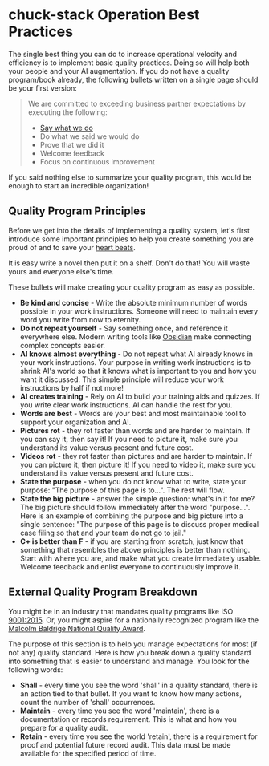 
# chuck-stack Operation Best Practices

The single best thing you can do to increase operational velocity and efficiency is to implement basic quality practices. Doing so will help both your people and your AI augmentation. If you do not have a quality program/book already, the following bullets written on a single page should be your first version:

>We are committed to exceeding business partner expectations by executing the following:
>
>- [Say what we do](./best-practices-operation-say.md)
>- Do what we said we would do
>- Prove that we did it
>- Welcome feedback
>- Focus on continuous improvement

If you said nothing else to summarize your quality program, this would be enough to start an incredible organization!

## Quality Program Principles

Before we get into the details of implementing a quality system, let's first introduce some important principles to help you create something you are proud of and to save your [heart beats](./stack-faq.md#saving-heartbeats).

It is easy write a novel then put it on a shelf. Don't do that! You will waste yours and everyone else's time.

These bullets will make creating your quality program as easy as possible.

- **Be kind and concise** - Write the absolute minimum number of words possible in your work instructions. Someone will need to maintain every word you write from now to eternity.
- **Do not repeat yourself** - Say something once, and reference it everywhere else. Modern writing tools like [Obsidian](./tool-obsidian.md) make connecting complex concepts easier.
- **AI knows almost everything** - Do not repeat what AI already knows in your work instructions. Your purpose in writing work instructions is to shrink AI's world so that it knows what is important to you and how you want it discussed. This simple principle will reduce your work instructions by half if not more!
- **AI creates training** - Rely on AI to build your training aids and quizzes. If you write clear work instructions. AI can handle the rest for you.
- **Words are best** - Words are your best and most maintainable tool to support your organization and AI.
- **Pictures rot** - they rot faster than words and are harder to maintain. If you can say it, then say it! If you need to picture it, make sure you understand its value versus present and future cost.
- **Videos rot** - they rot faster than pictures and are harder to maintain. If you can picture it, then picture it! If you need to video it, make sure you understand its value versus present and future cost.
- **State the purpose** - when you do not know what to write, state your purpose: "The purpose of this page is to...". The rest will flow.
- **State the big picture** - answer the simple question: what's in it for me? The big picture should follow immediately after the word "purpose...". Here is an example of combining the purpose and big picture into a single sentence: "The purpose of this page is to discuss proper medical case filing so that and your team do not go to jail."
- **C+ is better than F** - if you are starting from scratch, just know that something that resembles the above principles is better than nothing. Start with where you are, and make what you create immediately usable. Welcome feedback and enlist everyone to continuously improve it.

## External Quality Program Breakdown

You might be in an industry that mandates quality programs like ISO [9001:2015](https://www.iso.org/standard/62085.html). Or, you might aspire for a nationally recognized program like the [Malcolm Baldrige National Quality Award](https://www.nist.gov/baldrige/baldrige-award).

The purpose of this section is to help you manage expectations for most (if not any) quality standard. Here is how you break down a quality standard into something that is easier to understand and manage. You look for the following words:

- **Shall** - every time you see the word 'shall' in a quality standard, there is an action tied to that bullet. If you want to know how many actions, count the number of 'shall' occurrences.
- **Maintain** - every time you see the word 'maintain', there is a documentation or records requirement. This is what and how you prepare for a quality audit.
- **Retain** - every time you see the world 'retain', there is a requirement for proof and potential future record audit. This data must be made available for the specified period of time.
